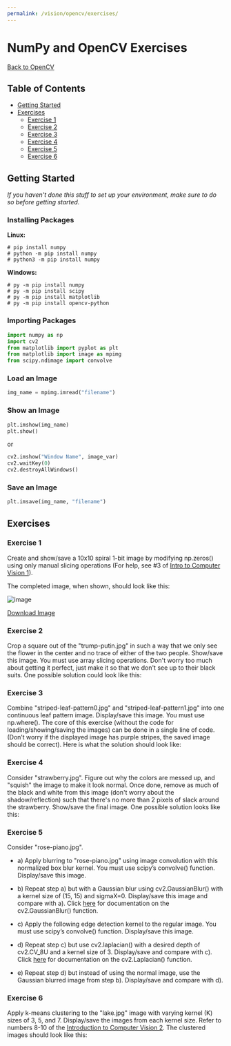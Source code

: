 ```yaml
---
permalink: /vision/opencv/exercises/
---
```


# NumPy and OpenCV Exercises

[Back to OpenCV](/docs/vision/opencv)

## Table of Contents

- [Getting Started](#getting-started)
- [Exercises](#exercises)
    - [Exercise 1](#exercise-1)
    - [Exercise 2](#exercise-2)
    - [Exercise 3](#exercise-3)
    - [Exercise 4](#exercise-4)
    - [Exercise 5](#exercise-5)
    - [Exercise 6](#exercise-6)

## Getting Started

*If you haven't done this stuff to set up your environment, make sure to do so before getting started.*

### Installing Packages

**Linux:**

```
# pip install numpy
# python -m pip install numpy
# python3 -m pip install numpy
```

**Windows:**

```
# py -m pip install numpy
# py -m pip install scipy
# py -m pip install matplotlib
# py -m pip install opencv-python
```

### Importing Packages

```python
import numpy as np
import cv2
from matplotlib import pyplot as plt
from matplotlib import image as mpimg
from scipy.ndimage import convolve
```

### Load an Image

```python
img_name = mpimg.imread("filename")
```

### Show an Image

```python
plt.imshow(img_name)
plt.show()
```
or
```python
cv2.imshow("Window Name", image_var)
cv2.waitKey(0)
cv2.destroyAllWindows()
```

### Save an Image

```python
plt.imsave(img_name, "filename")
```

## Exercises

### Exercise 1

Create and show/save a 10x10 spiral 1-bit image by modifying np.zeros() using only manual slicing operations (For help, see #3 of [Intro to Computer Vision 1](/docs/vision/opencv/intro1/)).

The completed image, when shown, should look like this:

![image](https://raw.githubusercontent.com/MissouriMRR/docs/main/subteams/vision/opencv/practice_problems/images/ex1-solved.png)

[Download Image](https://raw.githubusercontent.com/MissouriMRR/docs/main/subteams/vision/opencv/practice_problems/images/ex1-solved.png)

### Exercise 2

Crop a square out of the "trump-putin.jpg" in such a way that we only see the flower in the center and no trace of either of the two people. Show/save this image. You must use array slicing operations. Don't worry too much about getting it perfect, just make it so that we don't see up to their black suits.
One possible solution could look like this:

### Exercise 3

Combine "striped-leaf-pattern0.jpg" and "striped-leaf-pattern1.jpg" into one continuous leaf pattern image. Display/save this image. You must use np.where(). The core of this exercise (without the code for loading/showing/saving the images) can be done in a single line of code. (Don’t worry if the displayed image has purple stripes, the saved image should be correct).
Here is what the solution should look like:

### Exercise 4

Consider "strawberry.jpg". Figure out why the colors are messed up, and "squish" the image to make it look normal. Once done, remove as much of the black and white from this image (don't worry about the shadow/reflection) such that there's no more than 2 pixels of slack around the strawberry. Show/save the final image.
One possible solution looks like this:

### Exercise 5

Consider "rose-piano.jpg".
- a) Apply blurring to "rose-piano.jpg" using image convolution with this normalized box blur kernel. You must use scipy’s convolve() function. Display/save this image.

- b) Repeat step a) but with a Gaussian blur using cv2.GaussianBlur() with a kernel size of (15, 15) and sigmaX=0. Display/save this image and compare with a). Click [here](https://docs.opencv.org/master/d4/d86/group__imgproc__filter.html#gaabe8c836e97159a9193fb0b11ac52cf1) for documentation on the cv2.GaussianBlur() function.

- c) Apply the following edge detection kernel to the regular image. You must use scipy’s convolve() function. Display/save this image.

- d) Repeat step c) but use cv2.laplacian() with a desired depth of cv2.CV_8U and a kernel size of 3. Display/save and compare with c). Click [here](https://docs.opencv.org/master/d4/d86/group__imgproc__filter.html#gad78703e4c8fe703d479c1860d76429e6) for documentation on the cv2.Laplacian() function.

- e) Repeat step d) but instead of using the normal image, use the Gaussian blurred image from step b). Display/save and compare with d).

### Exercise 6

Apply k-means clustering to the "lake.jpg" image with varying kernel (K) sizes of 3, 5, and 7. Display/save the images from each kernel size. Refer to numbers 8-10 of the [Introduction to Computer Vision 2](/docs/vision/opencv/intro2/).
The clustered images should look like this:

